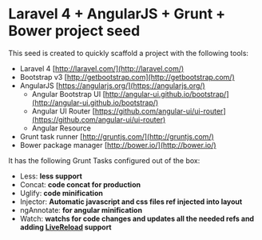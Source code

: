 # Laravel 4 + AngularJS + Grunt + Bower project seed

This seed is created to quickly scaffold a project with the following tools:

* Laravel 4 [http://laravel.com/](http://laravel.com/)
* Bootstrap v3 [http://getbootstrap.com](http://getbootstrap.com/)
* AngularJS [https://angularjs.org/](https://angularjs.org/)
  * Angular Bootstrap UI [http://angular-ui.github.io/bootstrap/](http://angular-ui.github.io/bootstrap/)
  * Angular UI Router [https://github.com/angular-ui/ui-router](https://github.com/angular-ui/ui-router)
  * Angular Resource
* Grunt task runner [http://gruntjs.com/](http://gruntjs.com/)
* Bower package manager [http://bower.io/](http://bower.io/)
 
It has the following Grunt Tasks configured out of the box: 

* Less: **less support**
* Concat: **code concat for production**
* Uglify: **code minification**
* Injector: **Automatic javascript and css files ref injected into layout**
* ngAnnotate: **for angular minification**
* Watch: **watchs for code changes and updates all the needed refs and adding [LiveReload](https://github.com/gruntjs/grunt-contrib-watch) support**